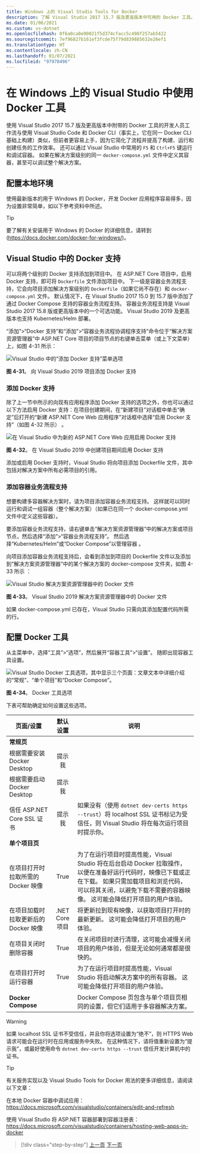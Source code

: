 ```yaml
---
title: Windows 上的 Visual Studio Tools for Docker
description: 了解 Visual Studio 2017 15.7 版及更高版本中可用的 Docker 工具。
ms.date: 01/06/2021
ms.custom: vs-dotnet
ms.openlocfilehash: 0f6a0ca0e90021f5d374cfacc5c498f257ab5422
ms.sourcegitcommit: 7ef96827b161ef3fcde75f79d839885632e26ef1
ms.translationtype: HT
ms.contentlocale: zh-CN
ms.lasthandoff: 01/07/2021
ms.locfileid: "97970496"
---
```

# <a name="use-docker-tools-in-visual-studio-on-windows"></a>在 Windows 上的 Visual Studio 中使用 Docker 工具

使用 Visual Studio 2017 15.7 版及更高版本中附带的 Docker 工具的开发人员工作流与使用 Visual Studio Code 和 Docker CLI（事实上，它在同一 Docker CLI 基础上构建）类似，但前者更容易上手，因为它简化了流程并提高了构建、运行和创建任务的工作效率。 还可以通过 Visual Studio 中常用的 `F5` 和 `Ctrl+F5` 键运行和调试容器。 如果在解决方案级别的同一 `docker-compose.yml` 文件中定义其容器，甚至可以调试整个解决方案。

## <a name="configure-your-local-environment"></a>配置本地环境

使用最新版本的用于 Windows 的 Docker，开发 Docker 应用程序容易得多，因为设置非常简单，如以下参考资料中所述。

> [!TIP]
> 要了解有关安装用于 Windows 的 Docker 的详细信息，请转到 (<https://docs.docker.com/docker-for-windows/>)。

## <a name="docker-support-in-visual-studio"></a>Visual Studio 中的 Docker 支持

可以将两个级别的 Docker 支持添加到项目中。 在 ASP.NET Core 项目中，启用 Docker 支持，即可将 `Dockerfile` 文件添加项目中。 下一级是容器业务流程支持，它会向项目添加解决方案级别的 `Dockerfile`（如果它尚不存在）和 `docker-compose.yml` 文件。 默认情况下，在 Visual Studio 2017 15.0 到 15.7 版中添加了通过 Docker Compose 支持的容器业务流程支持。 容器业务流程支持是 Visual Studio 2017 15.8 版或更高版本中的一个可选功能。 Visual Studio 2019 及更高版本也支持 Kubernetes/Helm 部署。

“添加”>“Docker 支持”和“添加”>“容器业务流程协调程序支持”命令位于“解决方案资源管理器”中 ASP.NET Core 项目的项目节点的右键单击菜单（或上下文菜单）上，如图 4-31 所示：

![Visual Studio 中的“添加 Docker 支持”菜单选项](media/add-docker-support-menu.png)

**图 4-31**。 向 Visual Studio 2019 项目添加 Docker 支持

### <a name="add-docker-support"></a>添加 Docker 支持

除了上一节中所示的向现有应用程序添加 Docker 支持的选项之外，你也可以通过以下方法启用 Docker 支持：在项目创建期间，在“新建项目”对话框中单击“确定”后打开的“新建 ASP.NET Core Web 应用程序”对话框中选择“启用 Docker 支持”（如图 4-32 所示）   。

![在 Visual Studio 中为新的 ASP.NET Core Web 应用启用 Docker 支持](media/enable-docker-support-visual-studio.png)

**图 4-32**。 在 Visual Studio 2019 中创建项目期间启用 Docker 支持

添加或启用 Docker 支持时，Visual Studio 将向项目添加 Dockerfile 文件，其中包括对解决方案中所有必需项目的引用。

### <a name="add-container-orchestration-support"></a>添加容器业务流程支持

想要构建多容器解决方案时，请为项目添加容器业务流程支持。 这样就可以同时运行和调试一组容器（整个解决方案）（如果已在同一个 docker-compose.yml 文件中定义这些容器）。

要添加容器业务流程支持，请右键单击“解决方案资源管理器”中的解决方案或项目节点，然后选择“添加”>“容器业务流程支持”。 然后选择“Kubernetes/Helm”或“Docker Compose”以管理容器 。

向项目添加容器业务流程支持后，会看到添加到项目的 Dockerfile 文件以及添加到“解决方案资源管理器”中的某个解决方案的 docker-compose 文件夹，如图 4-33 所示 ：

![Visual Studio 解决方案资源管理器中的 Docker 文件](media/docker-support-solution-explorer.png)

**图 4-33**。 Visual Studio 2019 解决方案资源管理器中的 Docker 文件

如果 docker-compose.yml 已存在，Visual Studio 只需向其添加配置代码所需的行。

## <a name="configure-docker-tools"></a>配置 Docker 工具

从主菜单中，选择“工具”>“选项”，然后展开“容器工具”>“设置”。 随即出现容器工具设置。

![Visual Studio Docker 工具选项，其中显示三个页面：文章文本中详细介绍的“常规”、“单个项目”和“Docker Compose”。](media/visual-studio-docker-tools-options.png)

**图 4-34**。 Docker 工具选项

下表可帮助确定如何设置这些选项。

| 页面/设置                                |  默认设置   | 说明                                                                                                                                                                                                                                                                                                                                                                                                           |
| ------------------------------------------- | :----------------: | --------------------------------------------------------------------------------------------------------------------------------------------------------------------------------------------------------------------------------------------------------------------------------------------------------------------------------------------------------------------------------------------------------------------- |
| **常规页**                            |
| 根据需要安装 Docker Desktop            |     提示我      |
| 根据需要启动 Docker Desktop              |     提示我      |
| 信任 ASP.NET Core SSL 证书          |     提示我      | 如果没有（使用 `dotnet dev-certs https --trust`）将 localhost SSL 证书标记为受信任，则 Visual Studio 将在每次运行项目时提示你。                                                                                                                                                                                                                                                    |
| **单个项目页**                     |
| 在项目打开时拉取所需的 Docker 映像 |        True        | 为了在运行项目时提高性能，Visual Studio 将在后台启动 Docker 拉取操作，以便在准备好运行代码时，映像已下载或正在下载。 如果只需加载项目和浏览代码，可以将其关闭，以避免下载不需要的容器映像。 这可能会降低打开项目的用户体验。 |
| 在项目加载时拉取更新后的 Docker 映像  | .NET Core 项目 | 将更新拉到现有映像，以获取项目打开时的最新更新。 这可能会降低打开项目的用户体验。                                                                                                                                                                                                                                                                                          |
| 在项目关闭时删除容器          |        True        | 在关闭项目时进行清理，这可能会减慢关闭项目的用户体验，但是无论如何通常都是很快的。                                                                                                                                                                                                                                                                                                            |
| 在项目打开时运行容器              |        True        | 为了在运行项目时提高性能，Visual Studio 将启动解决方案中的所有容器。 这可能会降低打开项目的用户体验。                                                                                                                                                                                                                                                        |
| **Docker Compose**                          |                    | Docker Compose 页包含与单个项目页相同的设置，但它们适用于多容器解决方案。                                                                                                                                                                                                                                                                                           |

> [!WARNING]
> 如果 localhost SSL 证书不受信任，并且你将选项设置为“绝不”，则 HTTPS Web 请求可能会在运行时在应用或服务中失败。 在这种情况下，请将值重新设置为“提示我”，或最好使用命令 `dotnet dev-certs https --trust` 信任开发计算机中的证书。

> [!TIP]
> 有关服务实现以及 Visual Studio Tools for Docker 用法的更多详细信息，请阅读以下文章：
>
> 在本地 Docker 容器中调试应用：<https://docs.microsoft.com/visualstudio/containers/edit-and-refresh>
>
> 使用 Visual Studio 将 ASP.NET 容器部署到容器注册表：<https://docs.microsoft.com/visualstudio/containers/hosting-web-apps-in-docker>

> [!div class="step-by-step"]
> [上一页](docker-apps-inner-loop-workflow.md)
> [下一页](set-up-windows-containers-with-powershell.md)
